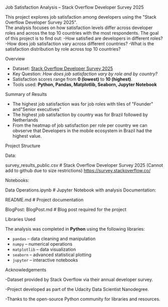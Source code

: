 Job Satisfaction Analysis – Stack Overflow Developer Survey 2025

This project explores job satisfaction among developers using the "Stack Overflow Developer Survey 2025".  
The analysis focuses on how satisfaction levels differ across developer roles and across the top 10 countries with the most respondents.
The goal of this project is to find out:
-How satisfied are developers in different roles?
-How does job satisfaction vary across different countries?
-What is the satisfaction distribution by role across top 10 countries?


Overview

- Dataset: [Stack Overflow Developer Survey 2025](https://insights.stackoverflow.com/survey)  
- Key Question: *How does job satisfaction vary by role and by country?*  
- Satisfaction scores range from **0 (lowest)** to **10 (highest)**.  
- Tools used: **Python, Pandas, Matplotlib, Seaborn, Jupyter Notebook**


Summary of Results

- The highest job satisfaction was for job roles with tiles of "Founder" and"Senior executives"
- The highest job satisfaction by country was for Brazil followed by Netherlands
- From the heatmap of job satisfaction per role per country we can obvserve that Developers in the mobile ecosystem in Brazil had the highest value.


Project Structure

Data:

survey_results_public.csv # Stack Overflow Developer Survey 2025 (Cannot add to github due to size restrictions)
https://survey.stackoverflow.co/


Notebooks:

Data Operations.ipynb # Jupyter Notebook with analysis
Documentation: 

README.md # Project documentation

BlogPost:
BlogPost.md # Blog post required for the project


Libraries Used

The analysis was completed in **Python** using the following libraries:  

- `pandas` – data cleaning and manipulation  
- `numpy` – numerical operations  
- `matplotlib` – data visualization  
- `seaborn` – advanced statistical plotting  
- `jupyter` – interactive notebooks  


Acknowledgements

-Dataset provided by Stack Overflow via their annual developer survey.

-Project developed as part of the Udacity Data Scientist Nanodegree.

-Thanks to the open-source Python community for libraries and resources.



